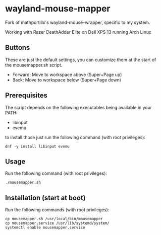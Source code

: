 # wayland-mouse-mapper
Fork of mathportillo's wayland-mouse-wrapper, specific to my system.

Working with Razer DeathAdder Elite on Dell XPS 13 running Arch Linux

## Buttons
These are just the default settings, you can customize them at the start of the mousemapper.sh script.

- Forward: Move to workspace above  (Super+Page up)
- Back: Move to workspace below  (Super+Page down)

## Prerequisites
The script depends on the following executables being available in your PATH:
- libinput
- evemu

to install those just run the following command (with root privileges):
```
dnf -y install libinput evemu
```

## Usage
Run the following command (with root privileges):
```
./mousemapper.sh
```

## Installation (start at boot)
Run the following commands (with root privileges):
```
cp mousemapper.sh /usr/local/bin/mousemapper
cp mousemapper.service /usr/lib/systemd/system/
systemctl enable mousemapper.service
```
